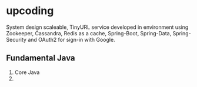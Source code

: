 # upcoding
System design  scaleable, TinyURL service developed in  environment using Zookeeper, Cassandra, Redis as a cache, Spring-Boot, Spring-Data, Spring-Security and OAuth2 for sign-in with Google.


## Fundamental Java
1. Core Java
2. 
